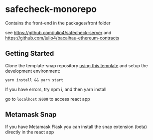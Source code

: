 # safecheck-monorepo

Contains the front-end in the packages/front folder

see https://github.com/julio4/safecheck-server
and https://github.com/julio4/bacalhau-ethereum-contracts

## Getting Started

Clone the template-snap repository [using this template](https://github.com/MetaMask/template-snap-monorepo/generate) and setup the development environment:

```shell
yarn install && yarn start
```
If you have errors, try npm i, and then yarn install

go to `localhost:8000` to access react app

## Metamask Snap

If you have Metamask Flask you can install the snap extension (beta) directly in the react app
